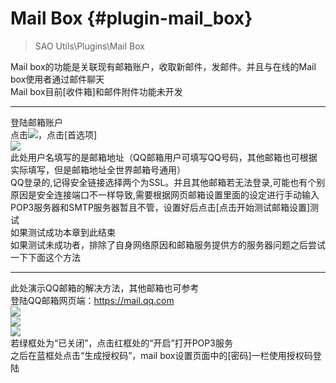 
# Mail Box {#plugin-mail_box}

> SAO Utils\\Plugins\\Mail Box

Mail box的功能是关联现有邮箱账户，收取新邮件，发邮件。并且与在线的Mail box使用者通过邮件聊天<br>
Mail box目前[收件箱]和邮件附件功能未开发<br>
***
登陆邮箱账户<br>
点击![](Images/temp/5-5-1.jpg)，点击[首选项]<br>
![](Images/temp/5-5-2.jpg)<br>
此处用户名填写的是邮箱地址（QQ邮箱用户可填写QQ号码，其他邮箱也可根据实际填写，但是邮箱地址全世界邮箱号通用）<br>
QQ登录的,记得安全链接选择两个为SSL。并且其他邮箱若无法登录,可能也有个别原因是安全连接端口不一样导致,需要根据网页邮箱设置里面的设定进行手动输入<br>
POP3服务器和SMTP服务器暂且不管，设置好后点击[点击开始测试邮箱设置]测试<br>
如果测试成功本章到此结束<br>
如果测试未成功者，排除了自身网络原因和邮箱服务提供方的服务器问题之后尝试一下下面这个方法
***
此处演示QQ邮箱的解决方法，其他邮箱也可参考<br>
登陆QQ邮箱网页端：https://mail.qq.com<br>
![](Images/temp/5-5-3.jpg)<br>
![](Images/temp/5-5-4.jpg)<br>
![](Images/temp/5-5-5.jpg)<br>
若绿框处为“已关闭”，点击红框处的“开启”打开POP3服务<br>
之后在蓝框处点击“生成授权码”，mail box设置页面中的[密码]一栏使用授权码登陆
